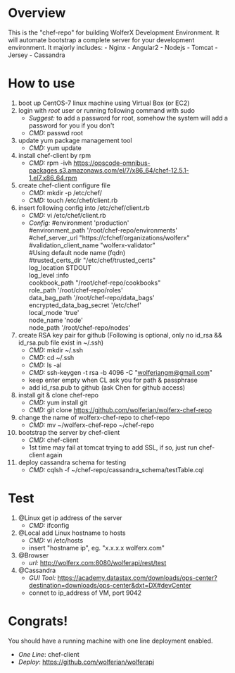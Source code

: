 Overview
========

This is the "chef-repo" for building WolferX Development Environment.
It will automate bootstrap a complete server for your development environment.
It majorly includes:
	- Nginx
	- Angular2
	- Nodejs
	- Tomcat
	- Jersey
	- Cassandra

How to use
==========

1. boot up CentOS-7 linux machine using Virtual Box (or EC2)
2. login with *root* user or running following command with sudo
	- *Suggest:* to add a password for root, somehow the system will add a password for you if you don't
	- *CMD:* passwd root
3. update yum package management tool
	- *CMD:* yum update
4. install chef-client by rpm
	- *CMD:* rpm -ivh https://opscode-omnibus-packages.s3.amazonaws.com/el/7/x86_64/chef-12.5.1-1.el7.x86_64.rpm
5. create chef-client configure file
	- *CMD:* mkdir -p /etc/chef/
	- *CMD:* touch /etc/chef/client.rb
6. insert following config into /etc/chef/client.rb
	- *CMD:* vi /etc/chef/client.rb
	- *Config:*
	#environment 'production' <br/>
	#environment_path '/root/chef-repo/environments' <br/>
	#chef_server_url  "https://cfchef/organizations/wolferx" <br/>
	#validation_client_name "wolferx-validator" <br/>
	#Using default node name (fqdn) <br/>
	#trusted_certs_dir "/etc/chef/trusted_certs" <br/>
	log_location  STDOUT <br/>
	log_level :info <br/>
	cookbook_path  "/root/chef-repo/cookbooks" <br/>
	role_path '/root/chef-repo/roles' <br/>
	data_bag_path  '/root/chef-repo/data_bags' <br/>
	encrypted_data_bag_secret '/etc/chef' <br/>
	local_mode 'true' <br/>
	node_name 'node' <br/>
	node_path '/root/chef-repo/nodes' <br/>
7. create RSA key pair for github
	(Following is optional, only no id_rsa && id_rsa.pub file exist in ~/.ssh)
	- *CMD:* mkdir ~/.ssh
	- *CMD:* cd ~/.ssh
	- *CMD:* ls -al
	- *CMD:* ssh-keygen -t rsa -b 4096 -C "wolferiangm@gmail.com"
	- keep enter empty when CL ask you for path & passphrase
	- add id_rsa.pub to github (ask Chen for github access)
8. install git & clone chef-repo
	- *CMD:* yum install git
	- *CMD:* git clone https://github.com/wolferian/wolferx-chef-repo
9. change the name of wolferx-chef-repo to chef-repo
	- *CMD:* mv ~/wolferx-chef-repo ~/chef-repo
10. bootstrap the server by chef-client
	- *CMD:* chef-client
	- 1st time may fail at tomcat trying to add SSL, if so, just run chef-client again
11. deploy cassandra schema for testing
	- *CMD:* cqlsh -f ~/chef-repo/cassandra_schema/testTable.cql

Test
====

1. @Linux get ip address of the server
	- *CMD:* ifconfig
2. @Local add Linux hostname to hosts
	- *CMD:* vi /etc/hosts
	- insert "hostname ip", eg. "x.x.x.x wolferx.com"
3. @Browser 
	- *url:* http://wolferx.com:8080/wolferapi/rest/test
4. @Cassandra
	- *GUI Tool:* https://academy.datastax.com/downloads/ops-center?destination=downloads/ops-center&dxt=DX#devCenter 
	- connet to ip_address of VM, port 9042

Congrats!
=========

You should have a running machine with one line deployment enabled.
- *One Line*: chef-client
- *Deploy*: https://github.com/wolferian/wolferapi

